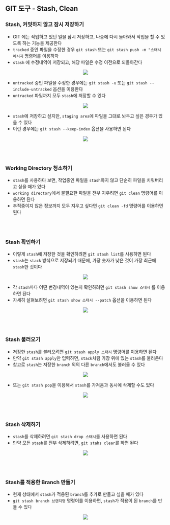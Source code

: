 ## GIT 도구 - Stash, Clean

### Stash, 커밋하지 않고 잠시 저장하기
- GIT 에는 작업하고 있던 일을 잠시 저장하고, 나중에 다시 돌아와서 작업을 할 수 있도록 하는 기능을 제공한다
- `tracked` 중인 파일을 수정한 경우 `git stash` 또는 `git stash push -m "스태시 메시지` 명령어를 이용하자
- `stash` 에 수정내역이 저장되고, 해당 파일은 수정 이전으로 되돌아간다
<p align = "center"><img src = "../imageFiles/064-git-stash-push.jpg?raw=true"/></p>

- `untracked` 중인 파일을 수정한 경우에는 `git stash -u` 또는 `git stash --include-untracked` 옵션을 이용한다
- `untracked` 파일까지 모두 `stash`에 저장할 수 있다
<p align = "center"><img src = "../imageFiles/065-git-stash-u.jpg?raw=true"/></p>

- `stash`에 저장하고 싶지만, `staging area`에 파일을 그대로 놔두고 싶은 경우가 있을 수 있다
- 이런 경우에는 `git stash --keep-index` 옵션을 사용하면 된다
<p align = "center"><img src = "../imageFiles/066-git-stash-keep-index.jpg?raw=true"/></p>

<br>
 <br>
 
### Working Directory 청소하기
- `stash`를 사용하다 보면, 작업중인 파일을 `stash`하지 않고 단순히 파일을 치워버리고 싶을 때가 있다
- `working directory`에서 불필요한 파일을 전부 지우려면 `git clean` 명령어를 이용하면 된다
- 추적중이지 않은 정보까지 모두 지우고 싶다면 `git clean -fd` 명령어를 이용하면 된다

<br>
 <br>

### Stash 확인하기
- 이렇게 `stash`에 저장한 것을 확인하려면 `git stash list`를 사용하면 된다
- `stash`는 `stack` 방식으로 저장되기 때문에, 가장 숫자가 낮은 것이 가장 최근에 `stash`한 것이다
<p align = "center"><img src = "../imageFiles/067-git-stash-list.jpg?raw=true"/></p>

- 각 `stash`마다 어떤 변경내역이 있는지 확인하려면 `git stash show 스태시` 를 이용하면 된다
- 자세히 살펴보려면 `git stash show 스태시 --patch` 옵션을 이용하면 된다
<p align = "center"><img src = "../imageFiles/068-git-stash-show.jpg?raw=true"/></p>

<br>
 <br>

### Stash 불러오기
- 저장한 `stash`를 불러오려면 `git stash apply 스태시` 명령어를 이용하면 된다
- 만약 `git stash apply`만 입력하면, `stack`처럼 가장 위에 있는 `stash`를 불러온다
- 참고로 `stash`는 저장한 `branch` 외의 다른 `branch`에서도 불러올 수 있다
<p align = "center"><img src = "../imageFiles/069-git-stash-apply.jpg?raw=true"/></p>

- 또는 `git stash pop`을 이용해서 `stash`를 가져옴과 동시에 삭제할 수도 있다
<p align = "center"><img src = "../imageFiles/070-git-stash-pop.jpg?raw=true"/></p>

<br>
 <br>

### Stash 삭제하기
- `stash`를 삭제하려면 `git stash drop 스태시`를 사용하면 된다
- 만약 모든 `stash`를 전부 삭제하려면, `git stahs clear`를 하면 된다
<p align = "center"><img src = "../imageFiles/071-git-stash-drop.jpg?raw=true"/></p>

<br>
 <br>

### Stash를 적용한 Branch 만들기
- 현재 상태에서 `stash`가 적용된 `branch`를 추가로 만들고 싶을 때가 있다
- `git stash branch 브랜치명` 명령어를 이용하면, `stash`가 적용이 된 `branch`를 만들 수 있다
<p align = "center"><img src = "../imageFiles/072-git-stash-branch.jpg?raw=true"/></p>









